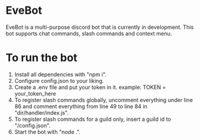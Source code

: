 # EveBot
EveBot is a multi-purpose discord bot that is currently in development. This bot supports chat commands, slash commands and context menu.

# To run the bot
1. Install all dependencies with "npm i".
2. Configure config.json to your liking.
3. Create a .env file and put your token in it. example: TOKEN = your_token_here
4. To register slash commands globally, uncomment everything under line 86 and comment everything from line 49 to line 84 in "dir/handler/index.js".
5. To register slash commands for a guild only, insert a guild id to "/config.json".
6. Start the bot with "node .".
